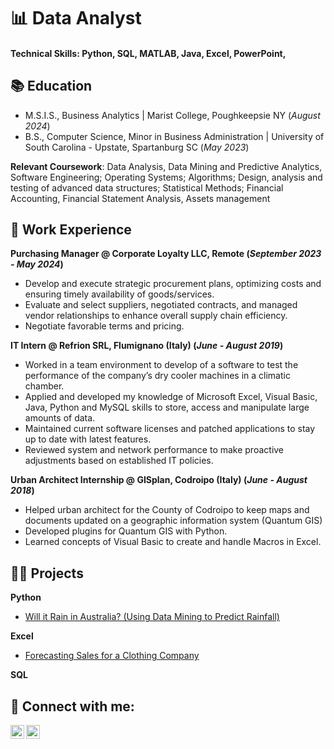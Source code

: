 # 📊 Data Analyst

#### Technical Skills: Python, SQL, MATLAB, Java, Excel, PowerPoint, 

## 📚 Education

- M.S.I.S., Business Analytics	| Marist College, Poughkeepsie NY (_August 2024_)	 			        		
- B.S., Computer Science, Minor in Business Administration | University of South Carolina - Upstate, Spartanburg SC (_May 2023_)

**Relevant Coursework**: Data Analysis, Data Mining and Predictive Analytics, Software Engineering; Operating Systems;
Algorithms; Design, analysis and testing of advanced data structures; Statistical Methods; Financial Accounting,
Financial Statement Analysis, Assets management

## 💼 Work Experience

**Purchasing Manager @ Corporate Loyalty LLC, Remote (_September 2023 - May 2024_)**
- Develop and execute strategic procurement plans, optimizing costs and ensuring timely availability of goods/services.
- Evaluate and select suppliers, negotiated contracts, and managed vendor relationships to enhance overall supply chain
efficiency.
- Negotiate favorable terms and pricing.

**IT Intern @ Refrion SRL, Flumignano (Italy) (_June - August 2019_)**
- Worked in a team environment to develop of a software to test the performance of the company’s dry cooler machines
in a climatic chamber.
- Applied and developed my knowledge of Microsoft Excel, Visual Basic, Java, Python and MySQL skills to store,
access and manipulate large amounts of data.
- Maintained current software licenses and patched applications to stay up to date with latest features.
- Reviewed system and network performance to make proactive adjustments based on established IT policies.

**Urban Architect Internship @ GISplan, Codroipo (Italy) (_June - August 2018_)**
- Helped urban architect for the County of Codroipo to keep maps and documents updated on a geographic information
system (Quantum GIS)
- Developed plugins for Quantum GIS with Python.
- Learned concepts of Visual Basic to create and handle Macros in Excel.

## 👨‍💻 Projects

**Python**
  - [Will it Rain in Australia? (Using Data Mining to Predict Rainfall)](https://github.com/LucaBulfon00/DataMining-Australia)

**Excel**
  - [Forecasting Sales for a Clothing Company](https://github.com/LucaBulfon00/SalesForecast)

**SQL**

## 🤳 Connect with me:
[<img align="left" alt="LucaBulfon | Twitter" width="22px" src="https://cdn.jsdelivr.net/npm/simple-icons@v3/icons/twitter.svg" />][twitter]
[<img align="left" alt="LucaBulfon | LinkedIn" width="22px" src="https://cdn.jsdelivr.net/npm/simple-icons@v3/icons/linkedin.svg" />][linkedin]
<!-- [<img align="left" alt="LucaBulfon | Instagram" width="22px" src="https://cdn.jsdelivr.net/npm/simple-icons@v3/icons/instagram.svg" /> [instagram] -->

[twitter]: https://x.com/luca_bulfon
<!--[instagram]: https://www.instagram.com/lucabulfon/ -->
[linkedin]: https://www.linkedin.com/in/luca-bulfon-296372226/


